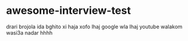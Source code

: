 # awesome-interview-test
drari brojola ida bghito xi haja xofo lhaj google wla lhaj youtube
walakom wasi3a nadar hhhh
